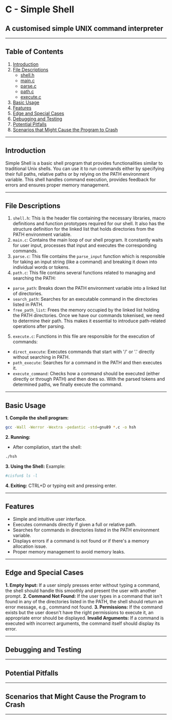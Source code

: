 # C - Simple Shell
## A customised simple UNIX command interpreter
***
## Table of Contents
1. [Introduction](#introduction)
2. [File Descriptions](#file-descriptions)
   * [shell.h](#shellh)
   * [main.c](#mainc)
   * [parse.c](#parsec)
   * [path.c](#pathc)
   * [execute.c](#executec)
3. [Basic Usage](#basic-usage)
4. [Features](#features)
5. [Edge and Special Cases](#edge-and-special-cases)
6. [Debugging and Testing](#debugging-and-testing)
7. [Potential Pitfalls](#potential-pitfalls)
8. [Scenarios that Might Cause the Program to Crash](#scenarios-that-might-cause-the-program-to-crash)
***
## Introduction
Simple Shell is a basic shell program that provides functionalities similar to traditional Unix shells. You can use it to run commands either by specifying their full paths, relative paths or by relying on the PATH environment variable. This shell handles command execution, provides feedback for errors and ensures proper memory management.
***
## File Descriptions
1. `shell.h`: This is the header file containing the necessary libraries, macro definitions and function prototypes required for our shell. It also has the structure definition for the linked list that holds directories from the PATH environment variable.
2. `main.c`: Contains the main loop of our shell program. It constantly waits for user input, processes that input and executes the corresponding commands.
3. `parse.c`: This file contains the `parse_input` function which is responsible for taking an input string (like a command) and breaking it down into individual words or tokens.
4. `path.c`: This file contains several functions related to managing and searching the PATH:
* `parse_path`: Breaks down the PATH environment variable into a linked list of directories.
* `search_path`: Searches for an executable command in the directories listed in PATH.
* `free_path_list`: Frees the memory occupied by the linked list holding the PATH directories.
Once we have our commands tokenised, we need to determine their path. This makes it essential to introduce path-related operations after parsing.
5. `execute.c`: Functions in this file are responsible for the execution of commands:
* `direct_execute`: Executes commands that start with '/' or '.' directly without searching in PATH.
* `path_execute`: Searches for a command in the PATH and then executes it.
* `execute_command`: Checks how a command should be executed (either directly or through PATH) and then does so.
With the parsed tokens and determined paths, we finally execute the command.
***
## Basic Usage
**1. Compile the shell program:**
```bash
gcc -Wall -Werror -Wextra -pedantic -std=gnu89 *.c -o hsh
```
**2. Running:**
* After compilation, start the shell:
```bash
./hsh
```
**3. Using the Shell:**
Example:
```bash
#cisfun$ ls -l
```
**4. Exiting:**
CTRL+D or typing exit and pressing enter.
***
## Features
* Simple and intuitive user interface.
* Executes commands directly if given a full or relative path.
* Searches for commands in directories listed in the PATH environment variable.
* Displays errors if a command is not found or if there's a memory allocation issue.
* Proper memory management to avoid memory leaks.
***
## Edge and Special Cases
**1. Empty Input:**
If a user simply presses enter without typing a command, the shell should handle this smoothly and present the user with another prompt.
**2. Command Not Found:**
If the user types in a command that isn't found in any of the directories listed in the PATH, the shell should return an error message, e.g., command not found.
**3. Permissions:**
If the command exists but the user doesn't have the right permissions to execute it, an appropriate error should be displayed.
**Invalid Arguments:**
If a command is executed with incorrect arguments, the command itself should display its error.
***
## Debugging and Testing
***
## Potential Pitfalls
***
## Scenarios that Might Cause the Program to Crash
***